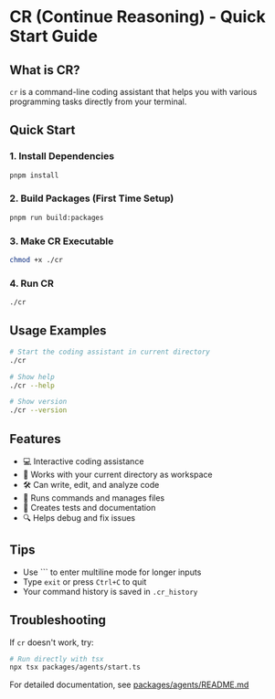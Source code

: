 # CR (Continue Reasoning) - Quick Start Guide

## What is CR?

`cr` is a command-line coding assistant that helps you with various programming tasks directly from your terminal.

## Quick Start

### 1. Install Dependencies
```bash
pnpm install
```

### 2. Build Packages (First Time Setup)
```bash
pnpm run build:packages
```

### 3. Make CR Executable
```bash
chmod +x ./cr
```

### 4. Run CR
```bash
./cr
```

## Usage Examples

```bash
# Start the coding assistant in current directory
./cr

# Show help
./cr --help

# Show version
./cr --version
```

## Features

- 💻 Interactive coding assistance
- 📁 Works with your current directory as workspace
- 🛠️ Can write, edit, and analyze code
- 🚀 Runs commands and manages files
- 📝 Creates tests and documentation
- 🔍 Helps debug and fix issues

## Tips

- Use ``` to enter multiline mode for longer inputs
- Type `exit` or press `Ctrl+C` to quit
- Your command history is saved in `.cr_history`

## Troubleshooting

If `cr` doesn't work, try:
```bash
# Run directly with tsx
npx tsx packages/agents/start.ts
```

For detailed documentation, see [packages/agents/README.md](packages/agents/README.md)
